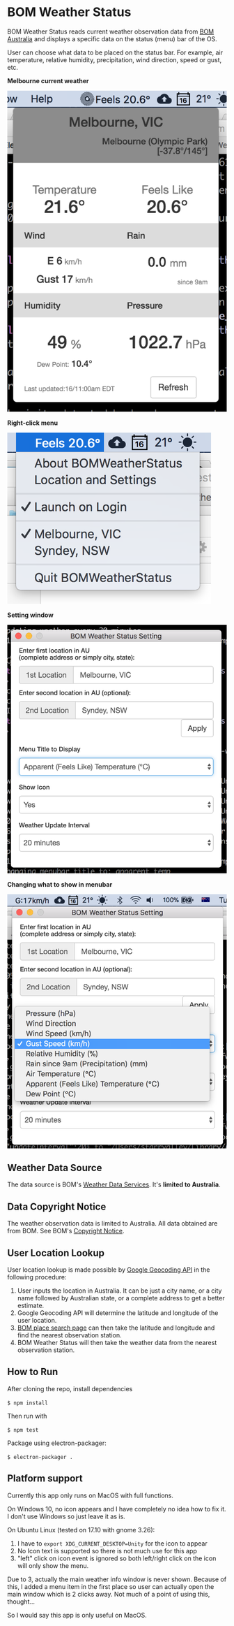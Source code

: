 # BOM Weather Status
BOM Weather Status reads current weather observation data from [BOM Australia](http://www.bom.gov.au) and displays a specific data on the status (menu) bar of the OS.

User can choose what data to be placed on the status bar. For example, air temperature, relative humidity, precipitation, wind direction, speed or gust, etc.

**Melbourne current weather**

![screenshot](screenshots/screenshot-1.png)

**Right-click menu**

![screenshot](screenshots/screenshot-2.png)

**Setting window**

![screenshot](screenshots/screenshot-3.png)

**Changing what to show in menubar**

![screenshot](screenshots/screenshot-4.png)


## Weather Data Source

The data source is BOM's [Weather Data Services](http://www.bom.gov.au/catalogue/data-feeds.shtml#obs-ind). It's __limited to Australia__.

## Data Copyright Notice

The weather observation data is limited to Australia. All data obtained are from BOM. See BOM's [Copyright Notice](http://reg.bom.gov.au/other/copyright.shtml). 

## User Location Lookup

User location lookup is made possible by [Google Geocoding API](https://developers.google.com/maps/documentation/geocoding/intro) in the following procedure:

1. User inputs the location in Australia. It can be just a city name, or a city name followed by Australian state, or a complete address to get a better estimate.
2. Google Geocoding API will determine the latitude and longitude of the user location.
3. [BOM place search page](http://www.bom.gov.au/places/search/?q=) can then take the latitude and longitude and find the nearest observation station.
4. BOM Weather Status will then take the weather data from the nearest observation station.

## How to Run
After cloning the repo, install dependencies

```$ npm install```

Then run with

```$ npm test```

Package using electron-packager:

```$ electron-packager .```


## Platform support

Currently this app only runs on MacOS with full functions. 

On Windows 10, no icon appears and I have completely no idea how to fix it. I don't use Windows so just leave it as is.

On Ubuntu Linux (tested on 17.10 with gnome 3.26):
1. I have to `export XDG_CURRENT_DESKTOP=Unity` for the icon to appear
2. No Icon text is supported so there is not much use for this app
3. "left" click on icon event is ignored so both left/right click on the icon will only show the menu.

Due to 3, actually the main weather info window is never shown. Because of this, I added a menu item in the first place so user can actually open the main window which is 2 clicks away. Not much of a point of using this, thought... 

So I would say this app is only useful on MacOS.


